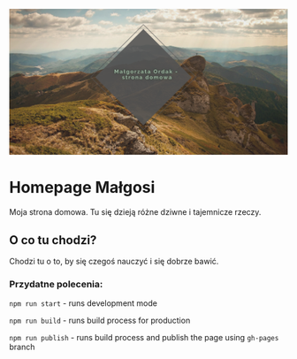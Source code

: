 ![cover](./github/repo-zdj.png)

# Homepage Małgosi

Moja strona domowa. Tu się dzieją różne dziwne i tajemnicze rzeczy.

## O co tu chodzi?

Chodzi tu o to, by się czegoś nauczyć i się dobrze bawić.

### Przydatne polecenia:

`npm run start` - runs development mode

`npm run build` - runs build process for production

`npm run publish` - runs build process and publish the page using `gh-pages` branch

